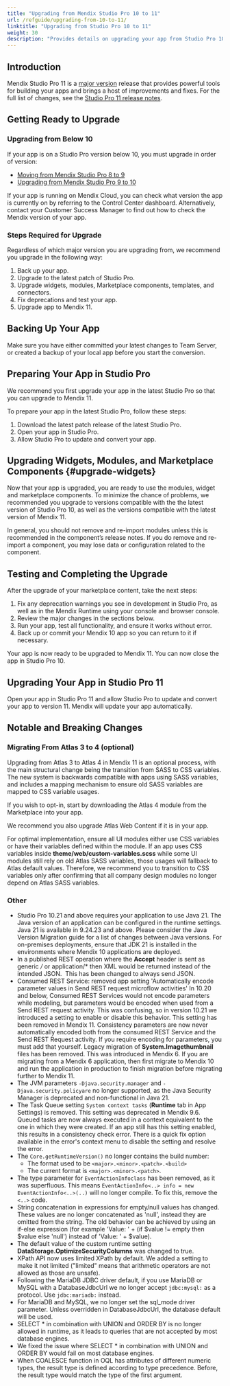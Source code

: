 ```yaml
---
title: "Upgrading from Mendix Studio Pro 10 to 11"
url: /refguide/upgrading-from-10-to-11/
linktitle: "Upgrading from Studio Pro 10 to 11"
weight: 30
description: "Provides details on upgrading your app from Studio Pro 10 to Studio Pro 11, including sections on converting your app and deprecated features."
---
```


## Introduction

Mendix Studio Pro 11 is a [major version](/releasenotes/studio-pro/lts-mts/#major-version) release that provides powerful tools for building your apps and brings a host of improvements and fixes. For the full list of changes, see the [Studio Pro 11 release notes](/releasenotes/studio-pro/11.0/).

## Getting Ready to Upgrade

### Upgrading from Below 10

If your app is on a Studio Pro version below 10, you must upgrade in order of version: 

* [Moving from Mendix Studio Pro 8 to 9](/refguide9/moving-from-8-to-9/)
* [Upgrading from Mendix Studio Pro 9 to 10](/refguide10/upgrading-from-9-to-10/)

If your app is running on Mendix Cloud, you can check what version the app is currently on by referring to the Control Center dashboard. Alternatively, contact your Customer Success Manager to find out how to check the Mendix version of your app.

### Steps Required for Upgrade

Regardless of which major version you are upgrading from, we recommend you upgrade in the following way:

1. Back up your app.
1. Upgrade to the latest patch of Studio Pro.
1. Upgrade widgets, modules, Marketplace components, templates, and connectors.
1. Fix deprecations and test your app.
1. Upgrade app to Mendix 11.

## Backing Up Your App

Make sure you have either committed your latest changes to Team Server, or created a backup of your local app before you start the conversion.

## Preparing Your App in Studio Pro 

We recommend you first upgrade your app in the latest Studio Pro so that you can upgrade to Mendix 11.

To prepare your app in the latest Studio Pro, follow these steps:

1. Download the latest patch release of the latest Studio Pro.
1. Open your app in Studio Pro.
1. Allow Studio Pro to update and convert your app.

## Upgrading Widgets, Modules, and Marketplace Components {#upgrade-widgets}

Now that your app is upgraded, you are ready to use the modules, widget and marketplace components. To minimize the chance of problems, we recommended you upgrade to versions compatible with the the latest version of Studio Pro 10, as well as the versions compatible with the latest version of Mendix 11.

In general, you should not remove and re-import modules unless this is recommended in the component’s release notes. If you do remove and re-import a component, you may lose data or configuration related to the component.

## Testing and Completing the Upgrade

After the upgrade of your marketplace content, take the next steps:

1. Fix any deprecation warnings you see in development in Studio Pro, as well as in the Mendix Runtime using your console and browser console.
1. Review the major changes in the sections below.
1. Run your app, test all functionality, and ensure it works without error.
1. Back up or commit your Mendix 10 app so you can return to it if necessary.

Your app is now ready to be upgraded to Mendix 11. You can now close the app in Studio Pro 10.

## Upgrading Your App in Studio Pro 11

Open your app in Studio Pro 11 and allow Studio Pro to update and convert your app to version 11. Mendix will update your app automatically.

## Notable and Breaking Changes

### Migrating From Atlas 3 to 4 (optional)

Upgrading from Atlas 3 to Atlas 4 in Mendix 11 is an optional process, with the main structural change being the transition from SASS to CSS variables. The new system is backwards compatible with apps using SASS variables, and includes a mapping mechanism to ensure old SASS variables are mapped to CSS variable usages. 

If you wish to opt-in, start by downloading the Atlas 4 module from the Marketplace into your app.

We recommend you also upgrade Atlas Web Content if it is in your app. 

For optimal implementation, ensure all UI modules either use CSS variables or have their variables defined within the module. If an app uses CSS variables inside **theme/web/custom-variables.scss** while some UI modules still rely on old Atlas SASS variables, those usages will fallback to Atlas default values. Therefore, we recommend you to transition to CSS variables only after confirming that all company design modules no longer depend on Atlas SASS variables.

### Other

* Studio Pro 10.21 and above requires your application to use Java 21. The Java version of an application can be configured in the runtime settings. Java 21 is available in 9.24.23 and above. Please consider the Java Version Migration guide for a list of changes between Java versions. For on-premises deployments, ensure that JDK 21 is installed in the environments where Mendix 10 applications are deployed.
* In a published REST operation where the **Accept** header is sent as generic */* or application/* then XML would be returned instead of the intended JSON.  This has been changed to always send JSON.
* Consumed REST Service: removed app setting 'Automatically encode parameter values in Send REST request microflow activities' In 10.20 and below, Consumed REST Services would not encode parameters while modeling, but parameters would be encoded when used from a Send REST request activity. This was confusing, so in version 10.21 we introduced a setting to enable or disable this behavior. This setting has been removed in Mendix 11. Consistency parameters are now never automatically encoded both from the consumed REST Service and the Send REST Request activity. If you require encoding for parameters, you must add that yourself. Legacy migration of **System.Imagethumbnail** files has been removed. This was introduced in Mendix 6. If you are migrating from a Mendix 6 application, then first migrate to Mendix 10 and run the application in production to finish migration before migrating further to Mendix 11.
* The JVM parameters `-Djava.security.manager` and `-Djava.security.policyare` no longer supported, as the Java Security Manager is deprecated and non-functional in Java 21.
* The Task Queue setting `System context tasks` (**Runtime** tab in App Settings) is removed. This setting was deprecated in Mendix 9.6. Queued tasks are now always executed in a context equivalent to the one in which they were created. If an app still has this setting enabled, this results in a consistency check error. There is a quick fix option available in the error's context menu to disable the setting and resolve the error.
* The `Core.getRuntimeVersion()` no longer contains the build number:
    * The format used to be `<major>.<minor>.<patch>.<build>`
    * The current format is `<major>.<minor>.<patch>`. 
* The type parameter for `EventActionInfoclass` has been removed, as it was superfluous. This means `EventActionInfo<..> info = new EventActionInfo<..>(..)` will no longer compile. To fix this, remove the `<..>` code.
* String concatenation in expressions for empty/null values has changed. These values are no longer concatenated as 'null', instead they are omitted from the string. The old behavior can be achieved by using an if-else expression (for example 'Value: ' + (if $value != empty then $value else 'null') instead of 'Value: ' + $value).
* The default value of the custom runtime setting **DataStorage.OptimizeSecurityColumns** was changed to true.
* XPath API now uses limited XPath by default. We added a setting to make it not limited ("limited" means that arithmetic operators are not allowed as those are unsafe).
* Following the MariaDB JDBC driver default, if you use MariaDB or MySQL with a DatabaseJdbcUrl   we no longer accept `jdbc:mysql:` as a protocol. Use `jdbc:mariadb:` instead.
* For MariaDB and MySQL, we no longer set the sql_mode driver parameter. Unless overridden in DatabaseJdbcUrl, the database default will be used.
* SELECT * in combination with UNION and ORDER BY is no longer allowed in runtime, as it leads to queries that are not accepted by most database engines.
* We fixed the issue where SELECT * in combination with UNION and ORDER BY would fail on most database engines.
* When COALESCE function in OQL has attributes of different numeric types, the result type is defined according to type precedence. Before, the result type would match the type of the first argument.
